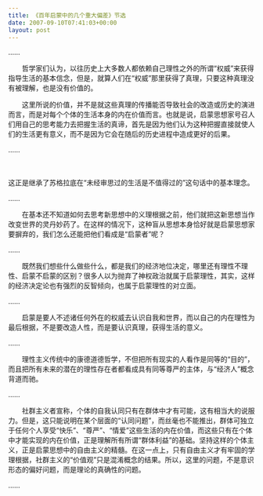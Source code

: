 ```yaml
---
title: 《百年启蒙中的几个重大偏差》节选
date: 2007-09-10T07:41:03+00:00
layout: post
---
```

&#8230;&#8230;

　　哲学家们认为，以往历史上大多数人都依赖自己理性之外的所谓&#8220;权威&#8221;来获得指导生活的基本信念，但是，就算人们在&#8220;权威&#8221;那里获得了真理，只要这种真理没有被理解，也是没有价值的。

　　这里所说的价值，并不是就这些真理的传播能否导致社会的改造或历史的演进而言，而是对每个个体的生活本身的内在价值而言。也就是说，启蒙思想家号召人们用自己的思考能力去把握生活的真谛，首先是因为他们认为这种把握直接就使人们的生活更有意义，而不是因为它会在随后的历史进程中造成更好的后果。

&#8230;&#8230;

　　
  
这正是继承了苏格拉底在&#8220;未经审思过的生活是不值得过的&#8221;这句话中的基本理念。

&#8230;&#8230;

　　在基本还不知道如何去思考新思想中的义理根据之前，他们就把这新思想当作改变世界的灵丹妙药了。在这样的情况下，这种盲从思想本身恰好就是启蒙思想家要摒弃的，我们怎么还能把他们看成是&#8220;启蒙者&#8221;呢？

&#8230;&#8230;

　　既然我们想些什么做些什么，都是我们的经济地位决定，哪里还有理性不理性、启蒙不启蒙的区别？很多人以为抛弃了神权政治就属于启蒙理性，其实，这样的经济决定论也有强烈的反智倾向，也属于启蒙理性的对立面。

&#8230;&#8230;

　　启蒙是要人不述诸任何外在的权威去认识自我和世界，而以自己的内在理性为最后根据，不是要改造人性，而是要认识真理，获得生活的意义。

&#8230;&#8230;

　　理性主义传统中的康德道德哲学，不但把所有现实的人看作是同等的&#8220;目的&#8221;，而且把所有未来的潜在的理性存在者都看成具有同等尊严的主体，与&#8220;经济人&#8221;概念背道而驰。

&#8230;&#8230;

　　社群主义者宣称，个体的自我认同只有在群体中才有可能，这有相当大的说服力。但是，这只能说明在某个层面的&#8220;认同问题&#8221;，而丝毫也不能推出，群体可独立于任何个人享受&#8220;快乐&#8221;、&#8220;尊严&#8221;、&#8220;情爱&#8221;这些生活的内在价值，而这些只有在个体中才能实现的内在价值，正是理解所有所谓&#8220;群体利益&#8221;的基础。坚持这样的个体主义，正是启蒙思想中的自由主义的精髓。在这一点上，只有自由主义才有牢固的学理根据，社群主义的&#8220;价值观&#8221;只是混淆概念的结果。所以，这里的问题，不是意识形态的偏好问题，而是理论的真确性的问题。

&#8230;&#8230;
